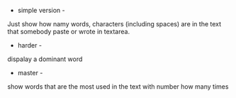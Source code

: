 - simple version -

Just show how namy words, characters (including spaces) are in the text that somebody paste or wrote in textarea.

- harder -

dispalay a dominant word

- master -

show words that are the most used in the text with number how many times
